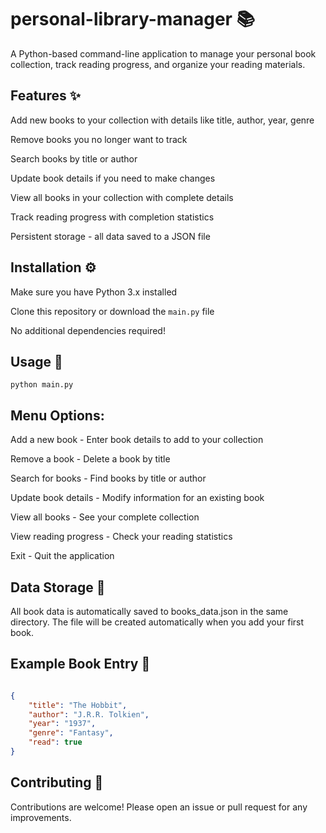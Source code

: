# personal-library-manager 📚
A Python-based command-line application to manage your personal book collection, track reading progress, and organize your reading materials.

## Features ✨
Add new books to your collection with details like title, author, year, genre

Remove books you no longer want to track

Search books by title or author

Update book details if you need to make changes

View all books in your collection with complete details

Track reading progress with completion statistics

Persistent storage - all data saved to a JSON file

## Installation ⚙️
Make sure you have Python 3.x installed

Clone this repository or download the ```main.py``` file

No additional dependencies required!

## Usage 🚀
```Run the application with:
python main.py
```
 ## Menu Options:
Add a new book - Enter book details to add to your collection

Remove a book - Delete a book by title

Search for books - Find books by title or author

Update book details - Modify information for an existing book

View all books - See your complete collection

View reading progress - Check your reading statistics

Exit - Quit the application

## Data Storage 💾
All book data is automatically saved to books_data.json in the same directory. The file will be created automatically when you add your first book.

## Example Book Entry 📖
```json

{
    "title": "The Hobbit",
    "author": "J.R.R. Tolkien",
    "year": "1937",
    "genre": "Fantasy",
    "read": true
}
```
## Contributing 🤝
Contributions are welcome! Please open an issue or pull request for any improvements.



